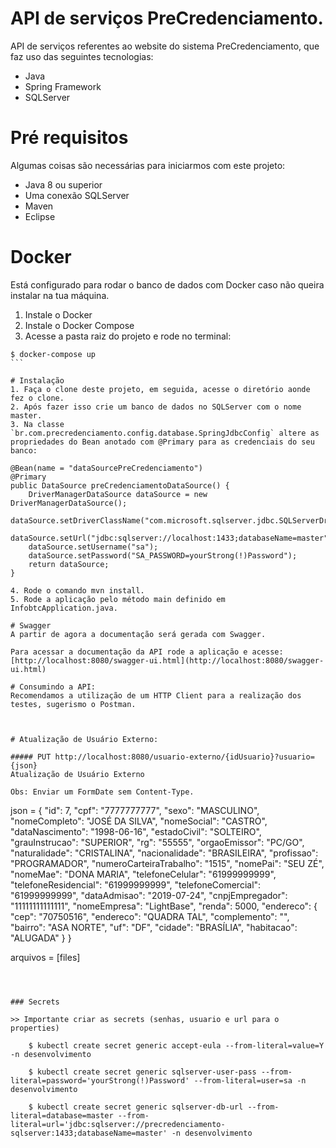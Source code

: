 # API de serviços PreCredenciamento.

API de serviços referentes ao website do sistema PreCredenciamento, que faz uso das seguintes tecnologias:

  - Java
  - Spring Framework
  - SQLServer
  
# Pré requisitos  
  
Algumas coisas são necessárias para iniciarmos com este projeto:  
  
  - Java 8 ou superior  
  - Uma conexão SQLServer  
  - Maven
  - Eclipse

# Docker
Está configurado para rodar o banco de dados com Docker caso não queira instalar na tua máquina.
1. Instale o Docker
2. Instale o Docker Compose
3. Acesse a pasta raiz do projeto e rode no terminal:

````
$ docker-compose up
```

# Instalação    
1. Faça o clone deste projeto, em seguida, acesse o diretório aonde fez o clone.   
2. Após fazer isso crie um banco de dados no SQLServer com o nome master.
3. Na classe `br.com.precredenciamento.config.database.SpringJdbcConfig` altere as propriedades do Bean anotado com @Primary para as credenciais do seu banco:

````
    @Bean(name = "dataSourcePreCredenciamento")
    @Primary
    public DataSource preCredenciamentoDataSource() {
		DriverManagerDataSource dataSource = new DriverManagerDataSource();
		dataSource.setDriverClassName("com.microsoft.sqlserver.jdbc.SQLServerDriver");
		dataSource.setUrl("jdbc:sqlserver://localhost:1433;databaseName=master");
		dataSource.setUsername("sa");
		dataSource.setPassword("SA_PASSWORD=yourStrong(!)Password");
		return dataSource;
    }
```
4. Rode o comando mvn install.
5. Rode a aplicação pelo método main definido em InfobtcApplication.java.

# Swagger
A partir de agora a documentação será gerada com Swagger.

Para acessar a documentação da API rode a aplicação e acesse: [http://localhost:8080/swagger-ui.html](http://localhost:8080/swagger-ui.html)

# Consumindo a API:
Recomendamos a utilização de um HTTP Client para a realização dos testes, sugerismo o Postman.



# Atualização de Usuário Externo:

##### PUT http://localhost:8080/usuario-externo/{idUsuario}?usuario={json}
Atualização de Usuário Externo

Obs: Enviar um FormDate sem Content-Type.

````
json = {
	"id": 7,
	"cpf": "7777777777",
	"sexo": "MASCULINO",
	"nomeCompleto": "JOSÉ DA SILVA",
	"nomeSocial": "CASTRO",
	"dataNascimento": "1998-06-16",
	"estadoCivil": "SOLTEIRO",
	"grauInstrucao": "SUPERIOR",
	"rg": "55555",
	"orgaoEmissor": "PC/GO",
	"naturalidade": "CRISTALINA",
	"nacionalidade": "BRASILEIRA",
	"profissao": "PROGRAMADOR",
	"numeroCarteiraTrabalho": "1515",
	"nomePai": "SEU ZÉ",
	"nomeMae": "DONA MARIA",
	"telefoneCelular": "61999999999",
	"telefoneResidencial": "61999999999",
	"telefoneComercial": "61999999999",
	"dataAdmisao": "2019-07-24",
	"cnpjEmpregador": "11111111111111",
	"nomeEmpresa": "LightBase",
	"renda": 5000,
	"endereco": {
		"cep": "70750516",
		"endereco": "QUADRA TAL",
		"complemento": "",
		"bairro": "ASA NORTE",
		"uf": "DF",
		"cidade": "BRASÍLIA",
		"habitacao": "ALUGADA"
	}
}

arquivos = [files]
````



### Secrets

>> Importante criar as secrets (senhas, usuario e url para o properties)

    $ kubectl create secret generic accept-eula --from-literal=value=Y -n desenvolvimento

    $ kubectl create secret generic sqlserver-user-pass --from-literal=password='yourStrong(!)Password' --from-literal=user=sa -n desenvolvimento

    $ kubectl create secret generic sqlserver-db-url --from-literal=database=master --from-literal=url='jdbc:sqlserver://precredenciamento-sqlserver:1433;databaseName=master' -n desenvolvimento